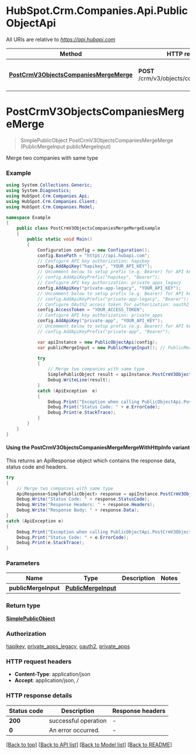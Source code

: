 # HubSpot.Crm.Companies.Api.PublicObjectApi

All URIs are relative to *https://api.hubapi.com*

| Method | HTTP request | Description |
|--------|--------------|-------------|
| [**PostCrmV3ObjectsCompaniesMergeMerge**](PublicObjectApi.md#postcrmv3objectscompaniesmergemerge) | **POST** /crm/v3/objects/companies/merge | Merge two companies with same type |

<a id="postcrmv3objectscompaniesmergemerge"></a>
# **PostCrmV3ObjectsCompaniesMergeMerge**
> SimplePublicObject PostCrmV3ObjectsCompaniesMergeMerge (PublicMergeInput publicMergeInput)

Merge two companies with same type

### Example
```csharp
using System.Collections.Generic;
using System.Diagnostics;
using HubSpot.Crm.Companies.Api;
using HubSpot.Crm.Companies.Client;
using HubSpot.Crm.Companies.Model;

namespace Example
{
    public class PostCrmV3ObjectsCompaniesMergeMergeExample
    {
        public static void Main()
        {
            Configuration config = new Configuration();
            config.BasePath = "https://api.hubapi.com";
            // Configure API key authorization: hapikey
            config.AddApiKey("hapikey", "YOUR_API_KEY");
            // Uncomment below to setup prefix (e.g. Bearer) for API key, if needed
            // config.AddApiKeyPrefix("hapikey", "Bearer");
            // Configure API key authorization: private_apps_legacy
            config.AddApiKey("private-app-legacy", "YOUR_API_KEY");
            // Uncomment below to setup prefix (e.g. Bearer) for API key, if needed
            // config.AddApiKeyPrefix("private-app-legacy", "Bearer");
            // Configure OAuth2 access token for authorization: oauth2
            config.AccessToken = "YOUR_ACCESS_TOKEN";
            // Configure API key authorization: private_apps
            config.AddApiKey("private-app", "YOUR_API_KEY");
            // Uncomment below to setup prefix (e.g. Bearer) for API key, if needed
            // config.AddApiKeyPrefix("private-app", "Bearer");

            var apiInstance = new PublicObjectApi(config);
            var publicMergeInput = new PublicMergeInput(); // PublicMergeInput | 

            try
            {
                // Merge two companies with same type
                SimplePublicObject result = apiInstance.PostCrmV3ObjectsCompaniesMergeMerge(publicMergeInput);
                Debug.WriteLine(result);
            }
            catch (ApiException  e)
            {
                Debug.Print("Exception when calling PublicObjectApi.PostCrmV3ObjectsCompaniesMergeMerge: " + e.Message);
                Debug.Print("Status Code: " + e.ErrorCode);
                Debug.Print(e.StackTrace);
            }
        }
    }
}
```

#### Using the PostCrmV3ObjectsCompaniesMergeMergeWithHttpInfo variant
This returns an ApiResponse object which contains the response data, status code and headers.

```csharp
try
{
    // Merge two companies with same type
    ApiResponse<SimplePublicObject> response = apiInstance.PostCrmV3ObjectsCompaniesMergeMergeWithHttpInfo(publicMergeInput);
    Debug.Write("Status Code: " + response.StatusCode);
    Debug.Write("Response Headers: " + response.Headers);
    Debug.Write("Response Body: " + response.Data);
}
catch (ApiException e)
{
    Debug.Print("Exception when calling PublicObjectApi.PostCrmV3ObjectsCompaniesMergeMergeWithHttpInfo: " + e.Message);
    Debug.Print("Status Code: " + e.ErrorCode);
    Debug.Print(e.StackTrace);
}
```

### Parameters

| Name | Type | Description | Notes |
|------|------|-------------|-------|
| **publicMergeInput** | [**PublicMergeInput**](PublicMergeInput.md) |  |  |

### Return type

[**SimplePublicObject**](SimplePublicObject.md)

### Authorization

[hapikey](../README.md#hapikey), [private_apps_legacy](../README.md#private_apps_legacy), [oauth2](../README.md#oauth2), [private_apps](../README.md#private_apps)

### HTTP request headers

 - **Content-Type**: application/json
 - **Accept**: application/json, */*


### HTTP response details
| Status code | Description | Response headers |
|-------------|-------------|------------------|
| **200** | successful operation |  -  |
| **0** | An error occurred. |  -  |

[[Back to top]](#) [[Back to API list]](../README.md#documentation-for-api-endpoints) [[Back to Model list]](../README.md#documentation-for-models) [[Back to README]](../README.md)

